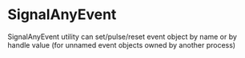 # SignalAnyEvent
SignalAnyEvent utility can set/pulse/reset event object by name or by handle value (for unnamed event objects owned by another process)
